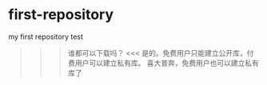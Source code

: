 # first-repository
my first repository test
>>> 谁都可以下载吗？
<<< 是的。免费用户只能建立公开库，付费用户可以建立私有库。
>>> 喜大普奔，免费用户也可以建立私有库了
